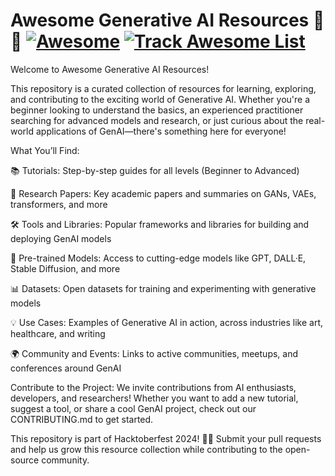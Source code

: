 # Awesome Generative AI Resources 🎨🤖 [![Awesome](https://cdn.rawgit.com/sindresorhus/awesome/d7305f38d29fed78fa85652e3a63e154dd8e8829/media/badge.svg)](https://github.com/sindresorhus/awesome) [![Track Awesome List](https://www.trackawesomelist.com/badge.svg)](https://www.trackawesomelist.com/josephmisiti/awesome-machine-learning/)
Welcome to Awesome Generative AI Resources!

This repository is a curated collection of resources for learning, exploring, and contributing to the exciting world of Generative AI. Whether you're a beginner looking to understand the basics, an experienced practitioner searching for advanced models and research, or just curious about the real-world applications of GenAI—there's something here for everyone!

What You’ll Find:

📚 Tutorials: Step-by-step guides for all levels (Beginner to Advanced)

📝 Research Papers: Key academic papers and summaries on GANs, VAEs, transformers, and more

🛠 Tools and Libraries: Popular frameworks and libraries for building and deploying GenAI models

🧠 Pre-trained Models: Access to cutting-edge models like GPT, DALL·E, Stable Diffusion, and more

📊 Datasets: Open datasets for training and experimenting with generative models

💡 Use Cases: Examples of Generative AI in action, across industries like art, healthcare, and writing

🌍 Community and Events: 
Links to active communities, meetups, and conferences around GenAI

Contribute to the Project:
We invite contributions from AI enthusiasts, developers, and researchers! Whether you want to add a new tutorial, suggest a tool, or share a cool GenAI project, check out our CONTRIBUTING.md to get started.


This repository is part of Hacktoberfest 2024! 🍂🎉 Submit your pull requests and help us grow this resource collection while contributing to the open-source community.

